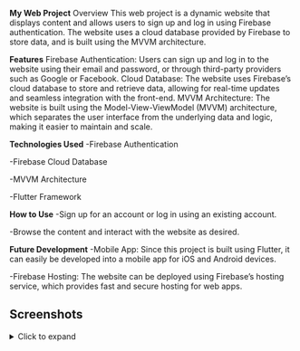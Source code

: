 **My Web Project**
Overview
This web project is a dynamic website that displays content and allows users to sign up and log in using Firebase authentication. The website uses a cloud database provided by Firebase to store data, and is built using the MVVM architecture.

**Features**
Firebase Authentication: Users can sign up and log in to the website using their email and password, or through third-party providers such as Google or Facebook.
Cloud Database: The website uses Firebase’s cloud database to store and retrieve data, allowing for real-time updates and seamless integration with the front-end.
MVVM Architecture: The website is built using the Model-View-ViewModel (MVVM) architecture, which separates the user interface from the underlying data and logic, making it easier to maintain and scale.

**Technologies Used**
-Firebase Authentication

-Firebase Cloud Database

-MVVM Architecture

-Flutter Framework

**How to Use**
-Sign up for an account or log in using an existing account.

-Browse the content and interact with the website as desired.

**Future Development**
-Mobile App: Since this project is built using Flutter, it can easily be developed into a mobile app for iOS and Android devices.

-Firebase Hosting: The website can be deployed using Firebase’s hosting service, which provides fast and secure hosting for web apps.



##  Screenshots

<details>
<summary>Click to expand</summary>

### home Screen
<img src="lib/images/home.png" alt="splash" width="600" height="350">

<img src="lib/images/home1.png" alt="splash" width="600" height="350">

<img src="lib/images/home2.png" alt="splash" width="600" height="350">

<img src="lib/images/home3.png" alt="splash" width="600" height="350">

<img src="lib/images/login.png" alt="splash" width="600" height="350">
<img src="lib/images/signup.png" alt="splash" width="600" height="350">



</details>
